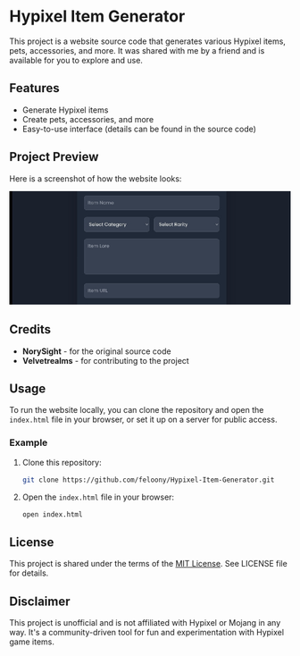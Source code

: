 # Hypixel Item Generator

This project is a website source code that generates various Hypixel items, pets, accessories, and more. It was shared with me by a friend and is available for you to explore and use.

## Features
- Generate Hypixel items
- Create pets, accessories, and more
- Easy-to-use interface (details can be found in the source code)

## Project Preview

Here is a screenshot of how the website looks:

![Main Page](screenshot1.png) <!-- Update the path accordingly -->

## Credits
- **NorySight** - for the original source code
- **Velvetrealms** - for contributing to the project

## Usage
To run the website locally, you can clone the repository and open the `index.html` file in your browser, or set it up on a server for public access.

### Example
1. Clone this repository:
    ```bash
    git clone https://github.com/feloony/Hypixel-Item-Generator.git
    ```

2. Open the `index.html` file in your browser:
    ```bash
    open index.html
    ```

## License
This project is shared under the terms of the [MIT License](LICENSE). See LICENSE file for details.

## Disclaimer
This project is unofficial and is not affiliated with Hypixel or Mojang in any way. It's a community-driven tool for fun and experimentation with Hypixel game items.
